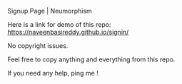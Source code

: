 Signup Page | Neumorphism


Here is a link for demo of this repo:  https://naveenbasireddy.github.io/signin/

No copyright issues.

Feel free to copy anything and everything from this repo.

If you need any help, ping me !
